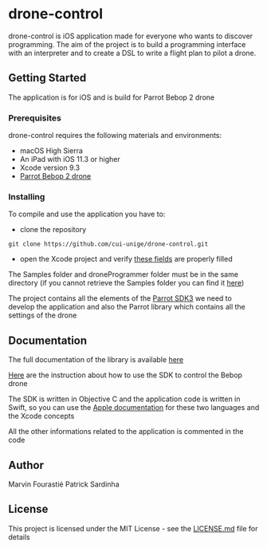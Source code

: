 # drone-control
drone-control is iOS application made for everyone who wants to discover programming. The aim of the project is to build a programming interface with an interpreter and to create a DSL to write a flight plan to pilot a drone. 

## Getting Started

The application is for iOS and is build for Parrot Bebop 2 drone

### Prerequisites

drone-control requires the following materials and environments:

* macOS High Sierra
* An iPad with iOS 11.3 or higher
* Xcode version 9.3
* [Parrot Bebop 2 drone](https://www.parrot.com/fr/drones/parrot-bebop-2-fpv#parrot-bebop-2-fpv-details)


### Installing

To compile and use the application you have to:

* clone the repository
```
git clone https://github.com/cui-unige/drone-control.git

```
* open the Xcode project and verify [these fields](http://developer.parrot.com/docs/SDK3/#ios) are properly filled

The Samples folder and droneProgrammer folder must be in the same directory (if you cannot retrieve the Samples folder you can find it [here](https://developer.parrot.com/docs/SDK3/#use-samples))

The project contains all the elements of the [Parrot SDK3](http://developer.parrot.com/docs/SDK3/#general-information) we need to develop the application and also the Parrot library which contains all the settings of the drone 

## Documentation

The full documentation of the library is available [here](https://developer.parrot.com/docs/reference/bebop_2/index.html#bebop-2-reference)

[Here](http://developer.parrot.com/docs/SDK3/#start-coding) are the instruction about how to use the SDK to control the Bebop drone

The SDK is written in Objective C and the application code is written in Swift, so you can use the [Apple documentation](https://developer.apple.com/documentation) for these two languages and the Xcode concepts

All the other informations related to the application is commented in the code

## Author

Marvin Fourastié
Patrick Sardinha

## License

This project is licensed under the MIT License - see the [LICENSE.md](https://github.com/cui-unige/drone-control/blob/issue%231/LICENSE) file for details
